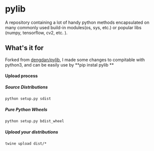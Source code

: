 # pylib

A repository containing a lot of handy python methods encapsulated on many commonly used build-in modules(os, sys, etc.) or popular libs (numpy, tensorflow, cv2, etc. ).


## What's it for

Forked  from [dengdan/pylib](https://github.com/dengdan/pylib), I made some changes  to compitable with python3, and can be easily use by **pip instal pylib **



#### Upload process

##### Source Distributions
```
python setup.py sdist
```

##### Pure Python Wheels
```
python setup.py bdist_wheel
```

##### Upload your distributions
```
twine upload dist/*
```

